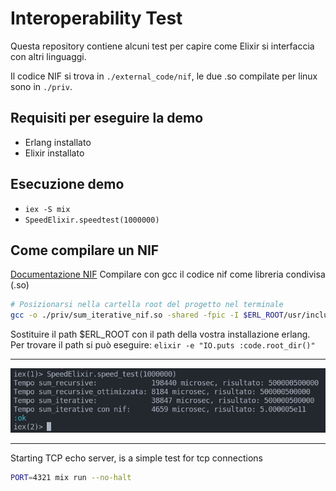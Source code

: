 # Interoperability Test

Questa repository contiene alcuni test per capire come Elixir si interfaccia
con altri linguaggi.

Il codice NIF si trova in `./external_code/nif`, le due .so compilate per linux sono
in `./priv`.

## Requisiti per eseguire la demo

- Erlang installato
- Elixir installato

## Esecuzione demo

- `iex -S mix`
- `SpeedElixir.speedtest(1000000)`

## Come compilare un NIF

[Documentazione NIF](https://www.erlang.org/doc/man/erl_nif)
Compilare con gcc il codice nif come libreria condivisa (.so)

```bash
# Posizionarsi nella cartella root del progetto nel terminale
gcc -o ./priv/sum_iterative_nif.so -shared -fpic -I $ERL_ROOT/usr/include ./external_code/nif/sum_nif.c
```

Sostituire il path $ERL_ROOT con il path della vostra installazione erlang.
Per trovare il path si può eseguire: `elixir -e "IO.puts :code.root_dir()"`

---

![Esempio Demo](./readme_docs/Pasted%20image%2020240312184053.png)


---
Starting TCP echo server, is a simple test for tcp connections

```bash
PORT=4321 mix run --no-halt
```
